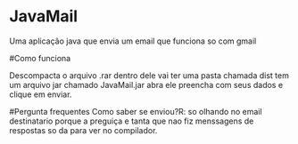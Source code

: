 # JavaMail

Uma aplicação java que envia um email que funciona so com gmail

#Como funciona

Descompacta o arquivo .rar dentro dele vai ter uma pasta chamada dist tem um arquivo jar chamado JavaMail.jar abra ele preencha com seus dados e clique em enviar.

#Pergunta frequentes
Como saber se enviou?R: so olhando no email destinatario porque a preguiça e tanta que nao fiz menssagens de respostas so da para ver no compilador.
